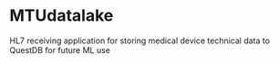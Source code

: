 # MTUdatalake
HL7 receiving application for storing medical device technical data to QuestDB for future ML use
